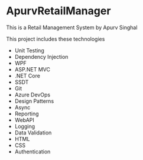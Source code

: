 # ApurvRetailManager
This is a Retail Management System by Apurv Singhal


This project includes these technologies
  - Unit Testing
  - Dependency Injection
  - WPF
  - ASP.NET MVC
  - .NET Core
  - SSDT
  - Git
  - Azure DevOps
  - Design Patterns
  - Async
  - Reporting
  - WebAPI
  - Logging
  - Data Validation
  - HTML
  - CSS
  - Authentication
